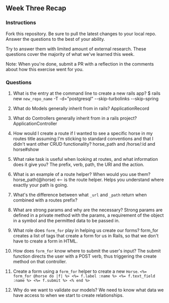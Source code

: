 ## Week Three Recap

### Instructions
Fork this repository. Be sure to pull the latest changes to your local repo. Answer the questions to the best of your ability.

Try to answer them with limited amount of external research. These questions cover the majority of what we've learned this week.

Note: When you're done, submit a PR with a reflection in the comments about how this exercise went for you.

### Questions

1. What is the entry at the command line to create a new rails app?
$ rails new `new_repo_name` -T -d="postgresql" --skip-turbolinks --skip-spring

2. What do Models generally inherit from in rails?
ApplicationRecord

3. What do Controllers generally inherit from in a rails project?
ApplicationController

4. How would I create a route if I wanted to see a specific horse in my routes title assuming I'm sticking to standard conventions and that I didn't want other CRUD functionality?
horse_path and /horse/:id and horse#show

5. What rake task is useful when looking at routes, and what information does it give you?
The prefix, verb, path, the URI and the action.

6. What is an example of a route helper? When would you use them?
horse_path(@horse) <-- is the route helper. Helps you understand where exactly your path is going.

7. What's the difference between what `_url` and `_path` return when combined with a routes prefix?


8. What are strong params and why are the necessary?
Strong params are defined in a private method with the params, a requirement of the object in a symbol and the permitted data to be passed in.

9. What role does `form_for` play in helping us create our forms?
form_for creates a list of tags that create a form for us in Rails, so that we don't have to create a form in HTML.

10. How does `form_for` know where to submit the user's input?
The submit function directs the user with a POST verb, thus triggering the create method on that controller.

11. Create a form using a `form_for` helper to create a new `Horse`.
`<%= form_for @horse do |f| %>
<%= f.label :name %>
<%= f.text_field :name %>
<%= f.submit %>
<% end %>`


12. Why do we want to validate our models?
We need to know what data we have access to when we start to create relationships.

